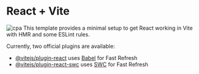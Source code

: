 # React + Vite
![cpa](https://github.com/HeyIamMarasiniAmrit/Context-api-react/assets/101445427/24192f81-8b2c-43a4-9217-08a6ea49b937)
This template provides a minimal setup to get React working in Vite with HMR and some ESLint rules.

Currently, two official plugins are available:

- [@vitejs/plugin-react](https://github.com/vitejs/vite-plugin-react/blob/main/packages/plugin-react/README.md) uses [Babel](https://babeljs.io/) for Fast Refresh
- [@vitejs/plugin-react-swc](https://github.com/vitejs/vite-plugin-react-swc) uses [SWC](https://swc.rs/) for Fast Refresh
